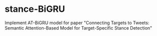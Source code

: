 # stance-BiGRU

Implement AT-BiGRU model for paper "Connecting Targets to Tweets: Semantic Attention-Based Model for Target-Specific Stance Detection"
